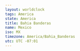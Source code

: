 ```yaml
---
layout: worldclock
tags: America
state: America
title: Bahia Banderas
name: Mexico
iso: MX
timezone: America/Bahia_Banderas
utc: UTC -07:01
---
```



